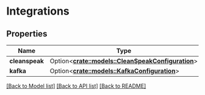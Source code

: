 # Integrations

## Properties

Name | Type | Description | Notes
------------ | ------------- | ------------- | -------------
**cleanspeak** | Option<[**crate::models::CleanSpeakConfiguration**](CleanSpeakConfiguration.md)> |  | [optional]
**kafka** | Option<[**crate::models::KafkaConfiguration**](KafkaConfiguration.md)> |  | [optional]

[[Back to Model list]](../README.md#documentation-for-models) [[Back to API list]](../README.md#documentation-for-api-endpoints) [[Back to README]](../README.md)


